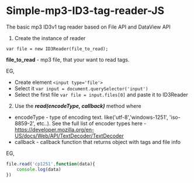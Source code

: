 # Simple-mp3-ID3-tag-reader-JS
The basic mp3 ID3v1 tag reader based on File API and DataView API


1. Create the instance of reader
```    
var file = new ID3Reader(file_to_read);
```
__file_to_read__ - mp3 file, that your want to read tags. 

EG, 
- Create element `<input type='file'>` 
- Select it ```var input = document.querySelector('input')```
- Select the first file ```var file = input.files[0]``` and paste it to ID3Reader

2. Use the *__read(encodeType, callback)__* method
where
- encodeType - type of encoding text. like('utf-8','windows-1251', 'iso-8859-2', etc..). See the full list of encoder types here - https://developer.mozilla.org/en-US/docs/Web/API/TextDecoder/TextDecoder 
- callback - callback function that returns object with tags and file info

EG,
```js
file.read('cp1251',function(data){
    console.log(data)
})
```
